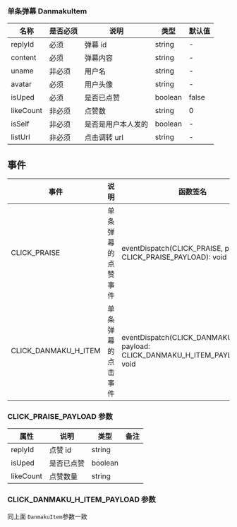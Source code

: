<div class="text">

### 单条弹幕 DanmakuItem

| 名称      | 是否必须 | 说明               | 类型    | 默认值 |
| --------- | -------- | ------------------ | ------- | ------ |
| replyId   | 必须     | 弹幕 id            | string  | -      |
| content   | 必须     | 弹幕内容           | string  | -      |
| uname     | 非必须   | 用户名             | string  | -      |
| avatar    | 必须     | 用户头像           | string  | -      |
| isUped    | 必须     | 是否已点赞         | boolean | false  |
| likeCount | 非必须   | 点赞数             | string  | 0      |
| isSelf    | 非必须   | 是否是用户本人发的 | boolean | -      |
| listUrl   | 非必须   | 点击调转 url       | string  | -      |

## 事件

| 事件                 | 说明               | 函数签名                                                                         |
| -------------------- | ------------------ | -------------------------------------------------------------------------------- |
| CLICK_PRAISE         | 单条弹幕的点赞事件 | eventDispatch(CLICK_PRAISE, payload: CLICK_PRAISE_PAYLOAD): void                 |
| CLICK_DANMAKU_H_ITEM | 单条弹幕的点击事件 | eventDispatch(CLICK_DANMAKU_H_ITEM, payload: CLICK_DANMAKU_H_ITEM_PAYLOAD): void |

### CLICK_PRAISE_PAYLOAD 参数

| 属性      | 说明       | 类型    | 备注 |
| --------- | ---------- | ------- | ---- |
| replyId   | 点赞 id    | string  |      |
| isUped    | 是否已点赞 | boolean |      |
| likeCount | 点赞数量   | string  |      |

### CLICK_DANMAKU_H_ITEM_PAYLOAD 参数

同上面 `DanmakuItem`参数一致

</div>
